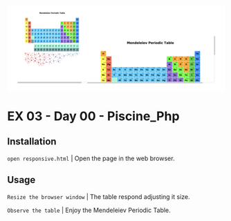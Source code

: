 <img src="../../resources/images/responsive.png" width="1000">

# EX 03 - Day 00 - Piscine_Php

## Installation
`open responsive.html` | Open the page in the web browser.

## Usage
`Resize the browser window` | The table respond adjusting it size.

`Observe the table` | Enjoy the Mendeleiev Periodic Table.
